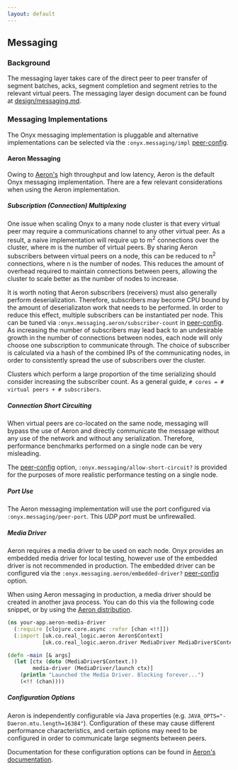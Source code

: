 ```yaml
---
layout: default
---
```


## Messaging

### Background

The messaging layer takes care of the direct peer to peer transfer of segment
batches, acks, segment completion and segment retries to the relevant virtual
peers. The messaging layer design document can be found at
[design/messaging.md](../design/messaging.md).

### Messaging Implementations

The Onyx messaging implementation is pluggable and alternative implementations
can be selected via the `:onyx.messaging/impl` [peer-config](peer-config.md#onyxmessagingimpl).

#### Aeron Messaging

Owing to [Aeron's](https://github.com/real-logic/Aeron) high throughput and low
latency, Aeron is the default Onyx messaging implementation. There are a few
relevant considerations when using the Aeron implementation.

##### Subscription (Connection) Multiplexing

One issue when scaling Onyx to a many node cluster is that every virtual peer
may require a communications channel to any other virtual peer. As a result, a
naive implementation will require up to m<sup>2</sup> connections over the
cluster, where m is the number of virtual peers. By sharing Aeron subscribers
between virtual peers on a node, this can be reduced to n<sup>2</sup>
connections, where n is the number of nodes. This reduces the amount of
overhead required to maintain connections between peers, allowing the
cluster to scale better as the number of nodes to increase.

It is worth noting that Aeron subscribers (receivers) must also generally
perform deserialization.  Therefore, subscribers may become CPU bound by the
amount of deserializaton work that needs to be performed. In order to reduce
this effect, multiple subscribers can be instantiated per node.  This can be
tuned via `:onyx.messaging.aeron/subscriber-count` in
[peer-config](peer-config.md#onyxmessagingaeronsubscriber-count). As increasing
the number of subscribers may lead back to an undesirable growth in the number
of connections between nodes, each node will only choose one subscription to
communicate through. The choice of subscriber is calculated via a hash of the combined IPs of the
communicating nodes, in order to consistently spread the use of subscribers over the cluster.

Clusters which perform a large proportion of the time serializing should
consider increasing the subscriber count. As a general guide, `# cores = #
virtual peers + # subscribers`.

##### Connection Short Circuiting

When virtual peers are co-located on the same node, messaging will bypass the
use of Aeron and directly communicate the message without any use of the
network and without any serialization. Therefore, performance benchmarks
performed on a single node can be very misleading.

The [peer-config](peer-config.md#onyxmessagingallow-short-circuit) option, `:onyx.messaging/allow-short-circuit?`
is provided for the purposes of more realistic performance testing on a single node.

##### Port Use

The Aeron messaging implementation will use the port configured via
`:onyx.messaging/peer-port`. This *UDP port* must be unfirewalled.

##### Media Driver

Aeron requires a media driver to be used on each node. Onyx provides an
embedded media driver for local testing, however use of the embedded driver is
not recommended in production. The embedded driver can be configured via the
`:onyx.messaging.aeron/embedded-driver?` [peer-config](peer-config.md#onyxmessagingaeronembedded-driver) option.

When using Aeron messaging in production, a media driver should be created in
another java process. You can do this via the following code snippet, or by using the [Aeron distribution](https://github.com/real-logic/Aeron#media-driver-packaging).

```clojure
(ns your-app.aeron-media-driver
  (:require [clojure.core.async :refer [chan <!!]])
  (:import [uk.co.real_logic.aeron Aeron$Context]
           [uk.co.real_logic.aeron.driver MediaDriver MediaDriver$Context ThreadingMode]))

(defn -main [& args]
  (let [ctx (doto (MediaDriver$Context.))
        media-driver (MediaDriver/launch ctx)]
    (println "Launched the Media Driver. Blocking forever...")
    (<!! (chan))))
```

##### Configuration Options

Aeron is independently configurable via Java properties (e.g.  `JAVA_OPTS="-Daeron.mtu.length=16384"`).
Configuration of these may cause different performance characteristics, and
certain options may need to be configured in order to communicate large segments between peers.

Documentation for these configuration options can be found in
[Aeron's documentation](https://github.com/real-logic/Aeron/wiki/Configuration-Options).
